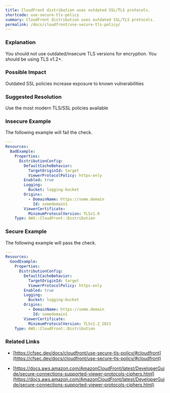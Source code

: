 ```yaml
---
title: CloudFront distribution uses outdated SSL/TLS protocols.
shortcode: use-secure-tls-policy
summary: CloudFront distribution uses outdated SSL/TLS protocols. 
permalink: /docs/cloudfront/use-secure-tls-policy/
---
```


### Explanation

You should not use outdated/insecure TLS versions for encryption. You should be using TLS v1.2+.

### Possible Impact
Outdated SSL policies increase exposure to known vulnerabilities

### Suggested Resolution
Use the most modern TLS/SSL policies available


### Insecure Example

The following example will fail the  check.

```yaml
---
Resources:
  BadExample:
    Properties:
      DistributionConfig:
        DefaultCacheBehavior:
          TargetOriginId: target
          ViewerProtocolPolicy: https-only
        Enabled: true
        Logging:
          Bucket: logging-bucket
        Origins:
          - DomainName: https://some.domain
            Id: somedomain1
        ViewerCertificate:
          MinimumProtocolVersion: TLSv1.0
    Type: AWS::CloudFront::Distribution

```



### Secure Example

The following example will pass the  check.

```yaml
---
Resources:
  GoodExample:
    Properties:
      DistributionConfig:
        DefaultCacheBehavior:
          TargetOriginId: target
          ViewerProtocolPolicy: https-only
        Enabled: true
        Logging:
          Bucket: logging-bucket
        Origins:
          - DomainName: https://some.domain
            Id: somedomain1
        ViewerCertificate:
          MinimumProtocolVersion: TLSv1.2_2021
    Type: AWS::CloudFront::Distribution

```




### Related Links


- [https://cfsec.dev/docs/cloudfront/use-secure-tls-policy/#cloudfront](https://cfsec.dev/docs/cloudfront/use-secure-tls-policy/#cloudfront)

- [https://docs.aws.amazon.com/AmazonCloudFront/latest/DeveloperGuide/secure-connections-supported-viewer-protocols-ciphers.html](https://docs.aws.amazon.com/AmazonCloudFront/latest/DeveloperGuide/secure-connections-supported-viewer-protocols-ciphers.html)


